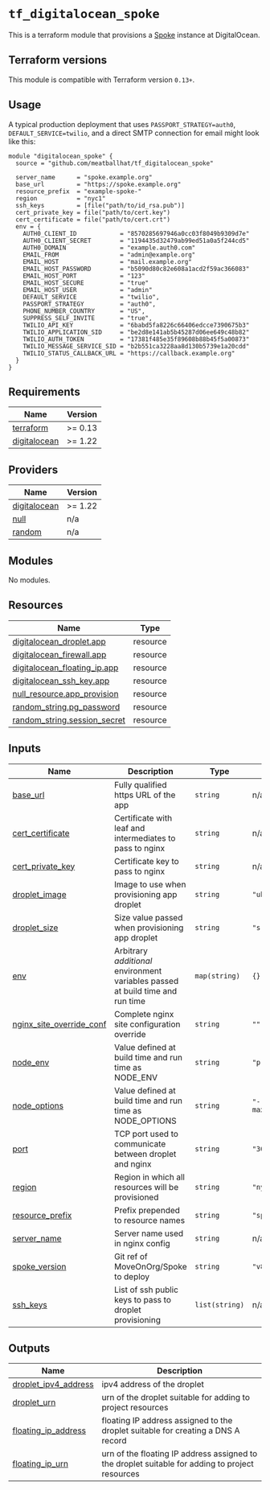 # `tf_digitalocean_spoke`
<!-- WARNING: this file is generated -->

This is a terraform module that provisions a
[Spoke](https://github.com/MoveOnOrg/Spoke) instance at DigitalOcean.

## Terraform versions

This module is compatible with Terraform version `0.13+`.

## Usage

A typical production deployment that uses `PASSPORT_STRATEGY=auth0`,
`DEFAULT_SERVICE=twilio`, and a direct SMTP connection for email might look
like this:

```hcl
module "digitalocean_spoke" {
  source = "github.com/meatballhat/tf_digitalocean_spoke"

  server_name      = "spoke.example.org"
  base_url         = "https://spoke.example.org"
  resource_prefix  = "example-spoke-"
  region           = "nyc1"
  ssh_keys         = [file("path/to/id_rsa.pub")]
  cert_private_key = file("path/to/cert.key")
  cert_certificate = file("path/to/cert.crt")
  env = {
    AUTH0_CLIENT_ID            = "8570285697946a0cc03f8049b9309d7e"
    AUTH0_CLIENT_SECRET        = "1194435d32479ab99ed51a0a5f244cd5"
    AUTH0_DOMAIN               = "example.auth0.com"
    EMAIL_FROM                 = "admin@example.org"
    EMAIL_HOST                 = "mail.example.org"
    EMAIL_HOST_PASSWORD        = "b5090d80c82e608a1acd2f59ac366083"
    EMAIL_HOST_PORT            = "123"
    EMAIL_HOST_SECURE          = "true"
    EMAIL_HOST_USER            = "admin"
    DEFAULT_SERVICE            = "twilio",
    PASSPORT_STRATEGY          = "auth0",
    PHONE_NUMBER_COUNTRY       = "US",
    SUPPRESS_SELF_INVITE       = "true",
    TWILIO_API_KEY             = "6babd5fa8226c66406edcce7390675b3"
    TWILIO_APPLICATION_SID     = "be2d8e141ab5b45287d06ee649c48b82"
    TWILIO_AUTH_TOKEN          = "17381f485e35f89608b88b45f5a00873"
    TWILIO_MESSAGE_SERVICE_SID = "b2b551ca3228aa8d130b5739e1a20cdd"
    TWILIO_STATUS_CALLBACK_URL = "https://callback.example.org"
  }
}
```

## Requirements

| Name | Version |
|------|---------|
| <a name="requirement_terraform"></a> [terraform](#requirement\_terraform) | >= 0.13 |
| <a name="requirement_digitalocean"></a> [digitalocean](#requirement\_digitalocean) | >= 1.22 |

## Providers

| Name | Version |
|------|---------|
| <a name="provider_digitalocean"></a> [digitalocean](#provider\_digitalocean) | >= 1.22 |
| <a name="provider_null"></a> [null](#provider\_null) | n/a |
| <a name="provider_random"></a> [random](#provider\_random) | n/a |

## Modules

No modules.

## Resources

| Name | Type |
|------|------|
| [digitalocean_droplet.app](https://registry.terraform.io/providers/digitalocean/digitalocean/latest/docs/resources/droplet) | resource |
| [digitalocean_firewall.app](https://registry.terraform.io/providers/digitalocean/digitalocean/latest/docs/resources/firewall) | resource |
| [digitalocean_floating_ip.app](https://registry.terraform.io/providers/digitalocean/digitalocean/latest/docs/resources/floating_ip) | resource |
| [digitalocean_ssh_key.app](https://registry.terraform.io/providers/digitalocean/digitalocean/latest/docs/resources/ssh_key) | resource |
| [null_resource.app_provision](https://registry.terraform.io/providers/hashicorp/null/latest/docs/resources/resource) | resource |
| [random_string.pg_password](https://registry.terraform.io/providers/hashicorp/random/latest/docs/resources/string) | resource |
| [random_string.session_secret](https://registry.terraform.io/providers/hashicorp/random/latest/docs/resources/string) | resource |

## Inputs

| Name | Description | Type | Default | Required |
|------|-------------|------|---------|:--------:|
| <a name="input_base_url"></a> [base\_url](#input\_base\_url) | Fully qualified https URL of the app | `string` | n/a | yes |
| <a name="input_cert_certificate"></a> [cert\_certificate](#input\_cert\_certificate) | Certificate with leaf and intermediates to pass to nginx | `string` | n/a | yes |
| <a name="input_cert_private_key"></a> [cert\_private\_key](#input\_cert\_private\_key) | Certificate key to pass to nginx | `string` | n/a | yes |
| <a name="input_droplet_image"></a> [droplet\_image](#input\_droplet\_image) | Image to use when provisioning app droplet | `string` | `"ubuntu-20-04-x64"` | no |
| <a name="input_droplet_size"></a> [droplet\_size](#input\_droplet\_size) | Size value passed when provisioning app droplet | `string` | `"s-1vcpu-1gb"` | no |
| <a name="input_env"></a> [env](#input\_env) | Arbitrary *additional* environment variables passed at build time and run time | `map(string)` | `{}` | no |
| <a name="input_nginx_site_override_conf"></a> [nginx\_site\_override\_conf](#input\_nginx\_site\_override\_conf) | Complete nginx site configuration override | `string` | `""` | no |
| <a name="input_node_env"></a> [node\_env](#input\_node\_env) | Value defined at build time and run time as NODE\_ENV | `string` | `"production"` | no |
| <a name="input_node_options"></a> [node\_options](#input\_node\_options) | Value defined at build time and run time as NODE\_OPTIONS | `string` | `"--max_old_space_size=8192"` | no |
| <a name="input_port"></a> [port](#input\_port) | TCP port used to communicate between droplet and nginx | `string` | `"3000"` | no |
| <a name="input_region"></a> [region](#input\_region) | Region in which all resources will be provisioned | `string` | `"nyc1"` | no |
| <a name="input_resource_prefix"></a> [resource\_prefix](#input\_resource\_prefix) | Prefix prepended to resource names | `string` | `"spoke-"` | no |
| <a name="input_server_name"></a> [server\_name](#input\_server\_name) | Server name used in nginx config | `string` | n/a | yes |
| <a name="input_spoke_version"></a> [spoke\_version](#input\_spoke\_version) | Git ref of MoveOnOrg/Spoke to deploy | `string` | `"v8.0"` | no |
| <a name="input_ssh_keys"></a> [ssh\_keys](#input\_ssh\_keys) | List of ssh public keys to pass to droplet provisioning | `list(string)` | n/a | yes |

## Outputs

| Name | Description |
|------|-------------|
| <a name="output_droplet_ipv4_address"></a> [droplet\_ipv4\_address](#output\_droplet\_ipv4\_address) | ipv4 address of the droplet |
| <a name="output_droplet_urn"></a> [droplet\_urn](#output\_droplet\_urn) | urn of the droplet suitable for adding to project resources |
| <a name="output_floating_ip_address"></a> [floating\_ip\_address](#output\_floating\_ip\_address) | floating IP address assigned to the droplet suitable for creating a DNS A record |
| <a name="output_floating_ip_urn"></a> [floating\_ip\_urn](#output\_floating\_ip\_urn) | urn of the floating IP address assigned to the droplet suitable for adding to project resources |
